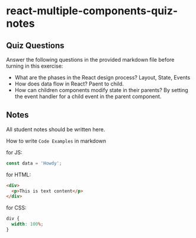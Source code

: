 # react-multiple-components-quiz-notes

## Quiz Questions

Answer the following questions in the provided markdown file before turning in this exercise:

- What are the phases in the React design process?
  Layout, State, Events
- How does data flow in React?
  Paent to child.
- How can children components modify state in their parents?
  By setting the event handler for a child event in the parent component.

## Notes

All student notes should be written here.

How to write `Code Examples` in markdown

for JS:

```js
const data = 'Howdy';
```

for HTML:

```html
<div>
  <p>This is text content</p>
</div>
```

for CSS:

```css
div {
  width: 100%;
}
```
